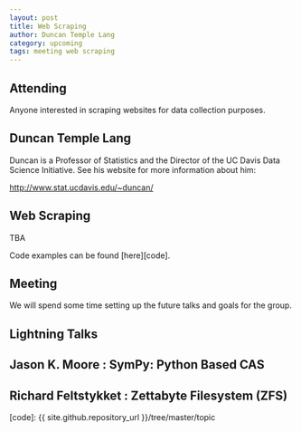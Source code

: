 ```yaml
---
layout: post
title: Web Scraping
author: Duncan Temple Lang
category: upcoming
tags: meeting web scraping
---
```


## Attending

Anyone interested in scraping websites for data collection purposes.

## Duncan Temple Lang

Duncan is a Professor of Statistics and the Director of the UC Davis Data
Science Initiative. See his website for more information about him:

http://www.stat.ucdavis.edu/~duncan/

## Web Scraping

TBA

Code examples can be found [here][code].

## Meeting

We will spend some time setting up the future talks and goals for the group.

## Lightning Talks

## Jason K. Moore : SymPy: Python Based CAS

## Richard Feltstykket : Zettabyte Filesystem (ZFS)

[code]: {{ site.github.repository_url }}/tree/master/topic

